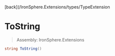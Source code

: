 ﻿

[back](/IronSphere.Extensions/types/TypeExtension

# ToString

> Assembly: IronSphere.Extensions

```csharp
string ToString()
```



 